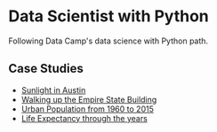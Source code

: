# Data Scientist with Python
Following Data Camp's data science with Python path.

## Case Studies

- [Sunlight in Austin](https://github.com/surfman-k/Data-Scientist-with-Python/blob/master/pandas%20Foundations/case-study-sunlight-in-austin.py "SUNLIGHT IN austin")
- [Walking up the Empire State Building](https://github.com/surfman-k/Data-Scientist-with-Python/tree/master/Intermediate%20Python%20for%20Data%20Science "Intermediate Python Folder")
- [Urban Population from 1960 to 2015](https://github.com/surfman-k/Data-Scientist-with-Python/tree/master/Python%20Data%20Science%20Toolbox%20Part%202 "Python Toolbox Part 2 Folder")
- [Life Expectancy through the years](https://github.com/surfman-k/Data-Scientist-with-Python/tree/master/Cleaning%20Data%20in%20Python "Cleaning Data in Python Folder")

